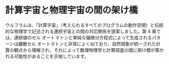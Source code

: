 # 計算宇宙と物理宇宙の間の架け橋

ウルフラムは、「計算宇宙」（考えられるすべてのプログラムの動作空間）と伝統的な物理学で記述される連続宇宙との間の対応関係を提案しました。第 4 章では、連続値のセル オートマトンと単純な偏微分方程式によって生成されるパターンは離散セル オートマトンと非常によく似ており、自然現象が統一された計算の観点から理解され、それによって数理物理学と計算探査の間に架け橋が築かれる可能性があることを示唆しています。
